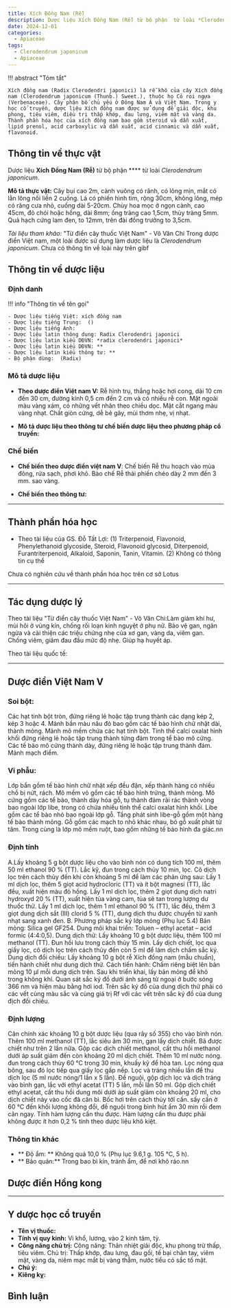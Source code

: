 ```yaml
---
title: Xích Đồng Nam (Rễ)
description: Dược liệu Xích Đồng Nam (Rễ) từ bộ phận  từ loài *Clerodendrum japonicum*
date: 2024-12-01
categories:
  - Apiaceae
tags:
  - Clerodendrum japonicum
  - Apiaceae
---
```

!!! abstract "Tóm tắt"

    Xích đồng nam (Radix Clerodendri japonici) là rễ khô của cây Xích đồng nam (Clerodendrum japonicum (Thunb.) Sweet.), thuộc họ Cỏ roi ngựa (Verbenaceae). Cây phân bố chủ yếu ở Đông Nam Á và Việt Nam. Trong y học cổ truyền, dược liệu Xích đồng nam được sử dụng để giải độc, khu phong, tiêu viêm, điều trị thấp khớp, đau lưng, viêm mật và vàng da. Thành phần hóa học của xích đồng nam bao gồm steroid và dẫn xuất, lipid prenol, acid carboxylic và dẫn xuất, acid cinnamic và dẫn xuất, flavonoid.

## Thông tin về thực vật


Dược liệu **Xích Đồng Nam (Rễ)** từ bộ phận **** từ loài *Clerodendrum japonicum*.

**Mô tả thực vật:** Cây bụi cao 2m, cành vuông có rãnh, có lông mịn, mắt có lằn lông nối liền 2 cuống. Lá có phiến hình tim, rộng 30cm, không lông, mép có răng cưa nhỏ, cuống dài 5-20cm. Chùy hoa mọc ở ngọn cành, cao 45cm, đỏ chói hoặc hồng, dài 8mm; ống tràng cao 1,5cm, thùy tràng 5mm. Quả hạch cứng lam đen, to 12mm, trên đài đồng trưởng to 3,5cm.

*Tài liệu tham khảo:* "Từ điển cây thuốc Việt Nam" - Võ Văn Chi 
Trong dược điển Việt nam, một loài được sử dụng làm dược liệu là *Clerodendrum japonicum*. 
Chưa có thông tin về loài này trên gibf


## Thông tin về dược liệu 

### Định danh

!!! info "Thông tin về tên gọi"

    - Dược liệu tiếng Việt: xích đồng nam
    - Dược liệu tiếng Trung:  ()
    - Dược liệu tiếng Anh: 
    - Dược liệu latin thông dụng: Radix Clerodendri japonici
    - Dược liệu latin kiểu DĐVN: *radix clerodendri japonici*
    - Dược liệu latin kiểu DĐVN: **
    - Dược liệu latin kiểu thông tư: **
    - Bộ phận dùng:  (Radix)

### Mô tả dược liệu 

- **Theo dược điển Việt nam V:** Rễ hình trụ, thẳng hoặc hơi cong, dài 10 cm đến 30 cm, đường kính 0,5 cm đến 2 cm và có nhiều rễ con. Mặt ngoài màu vàng xám, có những vết nhăn theo chiều dọc. Mặt cắt ngang màu vàng nhạt. Chất giòn cứng, dễ bẻ gãy, mùi thơm nhẹ, vị nhạt.

- **Mô tả dược liệu theo thông tư chế biến dược liệu theo phương pháp cổ truyền:** 

### Chế biến 

- **Chế biến theo dược điển việt nam V**: Chế biến Rễ thu hoạch vào mùa đông, rửa sạch, phơi khô. Bào chế Rễ thái phiến chéo dày 2 mm đến 3 mm. sao vàng.

- **Chế biến theo thông tư:** 

--- 

## Thành phần hóa học

- Theo tài liệu của GS. Đỗ Tất Lợi:  (1) Triterpenoid, Flavonoid, Phenylethanoid glycoside, Steroid, Flavonoid glycosid, Diterpenoid, Furantriterpenoid, Alkaloid, Saponin, Tanin, Vitamin.
(2) Không có thông tin cụ thể
    
Chưa có nghiên cứu về thành phần hóa học trên cơ sở Lotus

---

## Tác dụng dược lý

Theo tài liệu "Từ điển cây thuốc Việt Nam" - Võ Văn Chi:Làm giảm khí hư, mùi hôi ở vùng kín, chống rối loạn kinh nguyệt ở phụ nữ.
Bảo vệ gan, ngăn ngừa và cải thiện các triệu chứng nhẹ của xơ gan, vàng da, viêm gan.
Chống viêm, giảm đau đầu mức độ nhẹ.
Giúp hạ huyết áp.

Theo tài liệu quốc tế: 

---

## Dược điển Việt Nam V

### Soi bột:

Các hạt tinh bột tròn, đứng riêng lẻ hoặc tập trung thành các dạng kép 2, kép 3 hoặc 4. Mảnh bần màu nâu đỏ bao gồm các tế bào hình chữ nhật dài, thành mỏng. Mảnh mô mềm chứa các hạt tinh bột. Tinh thể calci oxalat hình khối đứng riêng lẻ hoặc tập trung thành từng đám trong tể bào mô cứng. Các tế bào mô cứng thành dày, đứng riêng lẻ hoặc tập trung thành đám. Mảnh mạch điểm.

<!-- Hình ảnh soi bột sẽ được tự động chèn vào đây sau -->

### Vi phẫu:

Lớp bẩn gồm tế bào hình chữ nhật xếp đều đặn, xếp thành hàng có nhiều chồ bị nứt, rách. Mô mềm vỏ gồm các tế bào hình trứng, thành mỏng. Mô cứng gồm các tể bào, thành dày hóa gỗ, tụ thành đảm rải rác thành vòng bao ngoài lớp libe, trong có chứa nhiều tinh thể calci oxalat hình khối. Libe gồm các tể bào nhỏ bao ngoài lớp gỗ. Tầng phát sinh libe-gỗ gồm một hàng tế bào thành mỏng. Gỗ gồm các mạch to nhỏ khác nhau, bó gỗ xuất phát từ tâm. Trong cùng là lớp mô mềm ruột, bao gồm những tế bào hình đa giác.nn

<!-- Hình ảnh vi phẫu sẽ được tự động chèn vào đây sau -->

### Định tính

A.Lấy khoảng 5 g bột dược liệu cho vào bình nón có dung tích 100 ml, thêm 50 ml ethanol 90 % (TT). Lắc kỹ, đun trong cách thủy 10 min, lọc. Cô dịch lọc trên cách thủy đến khi còn khoảng 5 ml để làm các phản ứng sau: Lấy 1 ml dịch lọc, thêm 5 giọt acid hydrocloric (TT) và ít bột magnesi (TT), lắc đều, xuất hiện màu đỏ hồng. Lấy 1 ml dịch lọc, thêm 2 giọt dung dịch natri hydroxyd 20 % (TT), xuất hiện tủa vàng cam, tủa sẽ tan trong lượng dư thuổc thử. Lấy 1 ml dịch lọc, thêm 1 ml ethanol 90 % (TT), lắc đều, thêm 3 giọt dung dịch sắt (III) clorid 5 % (TT), dung dịch thu được chuyển từ xanh nhạt sang xanh đen. B. Phương pháp sắc ký lớp mỏng (Phụ lục 5.4) Bản mỏng: Silica gel GF254. Dung môi khai triển: Toluen – ethyl acetat – acid formic (4:4:0,5). Dung dịch thử: Lấy khoảng 10 g bột dược liệu, thêm 100 ml methanol (TT). Đun hồi lưu trong cách thủy 15 min. Lấy dịch chiết, lọc qua giấy lọc, cô dịch lọc trên cách thủy đến còn 5 ml để lám dịch chấm sắc ký. Dung dịch đổi chiếu: Lấy khoảng 10 g bột rễ Xích đồng nam (mẫu chuẩn), tiến hành chiết như dung dịch thử. Cách tiến hành: Chấm riêng biệt lên bản mỏng 10 µl mỗi dung dịch trên. Sau khi triển khai, lấy bản mỏng để khô trong không khí. Quan sát sắc ký đồ dưới ánh sáng tử ngoại ở bước sóng 366 nm và hiện màu bằng hơi iod. Trên sắc ký đồ của dung dịch thử phải có các vết cùng màu sắc và cùng giá trị Rf với các vết trên sắc ký đồ của dung địch đối chiếu.

### Định lượng

Cân chính xác khoảng 10 g bột dược liệu (qua rây số 355) cho vào bình nón. Thêm 100 ml methanol (TT), lắc siêu âm 30 min, gạn lấy dịch chiết. Bã được chiết như trên 2 lần nữa. Gộp các dịch chiết methanol, cất thu hồi methanol dưới áp suất giảm đến còn khoảng 20 ml dịch chiết. Thêm 10 ml nước nóng. đun trong cách thùy 60 °C trong 30 min, khuấy kỹ để hòa tan. Lọc nóng qua bông, sau đó lọc tiếp qua giấy lọc gấp nếp. Lọc và tráng nhiều lần để thu dịch lọc (5 ml nước nóng/1 lần x 5 lần). Để nguội, gộp dịch lọc và dịch tráng vào bình gạn, lắc với ethyl acetat (TT) 5 lần, mỗi lần 50 ml. Gộp dịch chiết ethyl acetat, cất thu hồi dung môi dưới áp suất giảm còn khoảng 20 ml, cho dịch chiết này vào cốc đã cân bì. Bốc hơi trên cách thủy tới cấn. sấy cấn ờ 60 °C đến khối lượng không đổi, đề nguội trong bình hút ẩm 30 min rồi đem cân ngay. Tính hàm lượng cấn thu được. Hàm lượng cấn thu được phải không được ít hơn 0,2 % tính theo dược liệu khô kiệt.

### Thông tin khác 

- ** Độ ẩm: ** Không quá 10,0 % (Phụ lục 9.6,1 g. 105 °C, 5 h).
- ** Bảo quản:** Trong bao bì kín, tránh ẩm, để nơi khô ráo.nn

## Dược điển Hồng kong

<!-- PDF sẽ được tự động chèn vào đây sau -->


---

## Y dược học cổ truyền

- **Tên vị thuốc:** 
- **Tính vị quy kinh:** Vi khổ, lương, vào 2 kinh tâm, tỳ.
- **Công năng chủ trị:** Công năng: Thân nhiệt giải độc, khu phong trừ thấp, tiêu viêm.
Chủ trị: Thấp khớp, đau lưng, đau gối, tế bại chân tay, viêm mật, vàng da, niêm mạc mắt bị vàng thẫm, nước tiểu có sắc tố mật.
- **Chú ý:** 
- **Kiêng kỵ:** 



## Bình luận

<div id="giscus-container"></div>
<script src="https://giscus.app/client.js"
        data-repo="hoangson0787/CSDL-duoc-lieu"
        data-repo-id="R_kgDONbMRNA"
        data-category="Duoc lieu"
        data-category-id="DIC_kwDONbMRNM4ClklR"
        data-mapping="pathname"
        data-strict="0"
        data-reactions-enabled="1"
        data-emit-metadata="1"
        data-input-position="bottom"
        data-theme="light"
        data-lang="en"
        crossorigin="anonymous"
        async>
</script>

